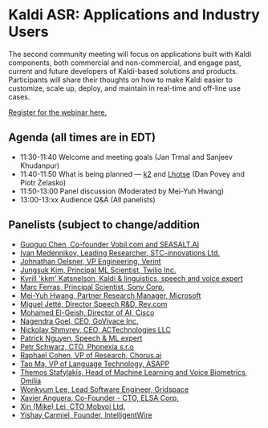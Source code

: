 # Kaldi ASR: Applications and Industry Users #

The second community meeting will focus on applications built with Kaldi components, both commercial and non-commercial, and engage past, current and future developers of Kaldi-based solutions and products.  Participants will share their thoughts on how to make Kaldi easier to customize, scale up, deploy, and maintain in real-time and off-line use cases.

 [Register for the webinar here.](https://wse.zoom.us/webinar/register/WN_4wce3H6XRuy8stdFaPWcGA)

## Agenda (all times are in EDT) ##

* 11:30-11:40  Welcome and meeting goals (Jan Trmal and Sanjeev Khudanpur)
* 11:40-11:50  What is being planned — [k2](https://github.com/danpovey/k2/blob/master/README.md) and [Lhotse](https://github.com/pzelasko/lhotse/blob/master/README.md) (Dan Povey and Piotr Żelasko)
* 11:50-13:00  Panel discussion (Moderated by Mei-Yuh Hwang)
* 13:00-13:xx  Audience Q&A (All panelists)


## Panelists (subject to change/addition ##

* [Guoguo Chen, Co-founder Vobil.com and SEASALT.AI](https://www.linkedin.com/in/guoguo-chen-788a7124/)
* [Ivan Medennikov, Leading Researcher, STC-innovations Ltd.](https://www.linkedin.com/in/ivan-medennikov-816472130/)
* [Johnathan Oelsner, VP Engineering, Verint](https://www.linkedin.com/in/johnathan-oelsner-54a2781/)
* [Jungsuk Kim, Principal ML Scientist, Twilio Inc.](https://www.linkedin.com/in/jungsuk/)
* [Kyrill 'kkm' Katsnelson, Kaldi & linguistics, speech and voice expert](https://dev.to/kkm000)
* [Marc Ferras, Principal Scientist, Sony Corp.](www.sony.com)
* [Mei-Yuh Hwang, Partner Research Manager, Microsoft](https://www.linkedin.com/in/mei-yuh-hwang-222797/)
* [Miguel Jetté, Director Speech R&D, Rev.com](https://www.linkedin.com/in/migueljette/)
* [Mohamed El-Geish, Director of AI, Cisco](https://www.linkedin.com/in/elgeish/)
* [Nagendra Goel, CEO, GoVivace Inc.](https://www.linkedin.com/in/ngoel/)
* [Nickolay Shmyrev, CEO, ACTechnologies LLC](https://www.linkedin.com/in/nickolay-shmyrev/)
* [Patrick Nguyen, Speech & ML expert](https://www.linkedin.com/in/drpng/)
* [Petr Schwarz, CTO, Phonexia s.r.o](https://www.linkedin.com/in/petrschwarz/)
* [Raphael Cohen, VP of Research, Chorus.ai](https://www.linkedin.com/in/raphael-cohen-63a87779/)
* [Tao Ma, VP of Language Technology, ASAPP](https://www.linkedin.com/in/matao/)
* [Themos Stafylakis, Head of Machine Learning and Voice Biometrics, Omilia](https://www.linkedin.com/in/themos-stafylakis-18a87016/)
* [Wonkyum Lee, Lead Software Engineer, Gridspace](https://www.linkedin.com/in/wonkyumlee/)
* [Xavier Anguera, Co-Founder - CTO, ELSA Corp.](https://www.linkedin.com/in/xanguera/)
* [Xin (Mike) Lei, CTO Mobvoi Ltd.](https://www.linkedin.com/in/xinlei/)
* [Yishay Carmiel, Founder, IntelligentWire](https://www.linkedin.com/in/yishay-carmiel-6469482/)
